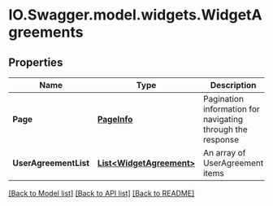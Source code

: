 # IO.Swagger.model.widgets.WidgetAgreements
## Properties

Name | Type | Description | Notes
------------ | ------------- | ------------- | -------------
**Page** | [**PageInfo**](PageInfo.md) | Pagination information for navigating through the response | [optional] 
**UserAgreementList** | [**List&lt;WidgetAgreement&gt;**](WidgetAgreement.md) | An array of UserAgreement items | [optional] 

[[Back to Model list]](../README.md#documentation-for-models) [[Back to API list]](../README.md#documentation-for-api-endpoints) [[Back to README]](../README.md)

